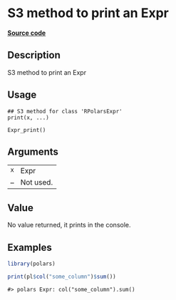 
# S3 method to print an Expr

[**Source code**](https://github.com/pola-rs/r-polars/tree/main/R/expr__expr.R#L43)

## Description

S3 method to print an Expr

## Usage

<pre><code class='language-R'>## S3 method for class 'RPolarsExpr'
print(x, ...)

Expr_print()
</code></pre>

## Arguments

<table>
<tr>
<td style="white-space: nowrap; font-family: monospace; vertical-align: top">
<code id="print.RPolarsExpr_:_x">x</code>
</td>
<td>
Expr
</td>
</tr>
<tr>
<td style="white-space: nowrap; font-family: monospace; vertical-align: top">
<code id="print.RPolarsExpr_:_...">…</code>
</td>
<td>
Not used.
</td>
</tr>
</table>

## Value

No value returned, it prints in the console.

## Examples

``` r
library(polars)

print(pl$col("some_column")$sum())
```

    #> polars Expr: col("some_column").sum()
